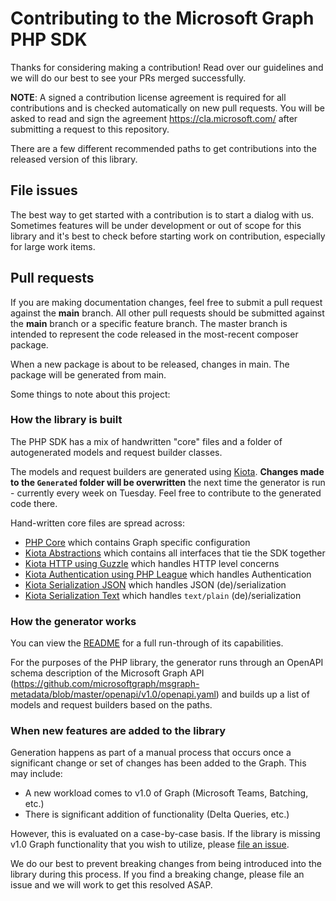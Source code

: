 # Contributing to the Microsoft Graph PHP SDK
Thanks for considering making a contribution! Read over our guidelines and we will do our best to see your PRs merged successfully.

**NOTE**: A signed a contribution license agreement is required for all contributions and is checked automatically on new pull requests. You will be asked to read and sign the agreement https://cla.microsoft.com/ after submitting a request to this repository.

There are a few different recommended paths to get contributions into the released version of this library.

## File issues
The best way to get started with a contribution is to start a dialog with us. Sometimes features will be under development or out of scope for this library and it's best to check before starting work on contribution, especially for large work items.

## Pull requests
If you are making documentation changes, feel free to submit a pull request against the **main** branch. All other pull requests should be submitted against the **main** branch or a specific feature branch. The master branch is intended to represent the code released in the most-recent composer package.

When a new package is about to be released, changes in main. The package will be generated from main.

Some things to note about this project:

### How the library is built
The PHP SDK has a mix of handwritten "core" files and a folder of autogenerated models and request builder classes.

The models and request builders are generated using [Kiota](https://github.com/microsoft/kiota). **Changes made to the ```Generated``` folder will be overwritten** the next time the generator is run - currently every week on Tuesday. Feel free to contribute to the generated code there.

Hand-written core files are spread across:

- [PHP Core](https://github.com/microsoftgraph/msgraph-sdk-php-core) which contains Graph specific configuration
- [Kiota Abstractions](https://github.com/microsoft/kiota-abstractions-php) which contains all interfaces that tie the SDK together
- [Kiota HTTP using Guzzle](https://github.com/microsoft/kiota-http-guzzle-php) which handles HTTP level concerns
- [Kiota Authentication using PHP League](https://github.com/microsoft/kiota-authentication-phpleague-php) which handles Authentication
- [Kiota Serialization JSON](https://github.com/microsoft/kiota-serialization-json-php) which handles JSON (de)/serialization
- [Kiota Serialization Text](https://github.com/microsoft/kiota-serialization-text-php) which handles `text/plain` (de)/serialization

### How the generator works
You can view the [README](https://github.com/microsoft/kiota) for a full run-through of its capabilities.

For the purposes of the PHP library, the generator runs through an OpenAPI schema description of the Microsoft Graph API (https://github.com/microsoftgraph/msgraph-metadata/blob/master/openapi/v1.0/openapi.yaml) and builds up a list of models and request builders based on the paths.

### When new features are added to the library
Generation happens as part of a manual process that occurs once a significant change or set of changes has been added to the Graph. This may include:
 - A new workload comes to v1.0 of Graph (Microsoft Teams, Batching, etc.)
 - There is significant addition of functionality (Delta Queries, etc.)

However, this is evaluated on a case-by-case basis. If the library is missing v1.0 Graph functionality that you wish to utilize, please [file an issue](https://github.com/microsoftgraph/msgraph-sdk-php/issues).

We do our best to prevent breaking changes from being introduced into the library during this process. If you find a breaking change, please file an issue and we will work to get this resolved ASAP.


